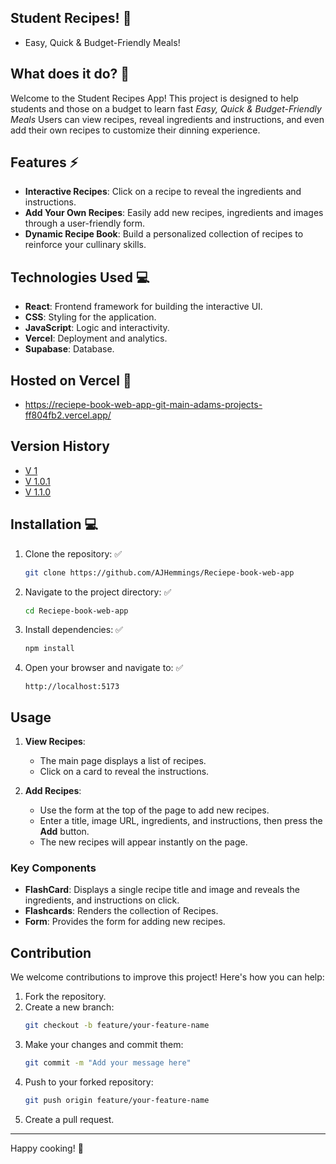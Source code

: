 ## Student Recipes! 🍴
- Easy, Quick & Budget-Friendly Meals!

## What does it do? 📄

Welcome to the Student Recipes App! This project is designed to help students and those on a budget to learn fast *Easy, Quick & Budget-Friendly Meals* Users can view recipes, reveal ingredients and instructions, and even add their own recipes to customize their dinning experience.

## Features ⚡
- **Interactive Recipes**: Click on a recipe to reveal the ingredients and instructions.
- **Add Your Own Recipes**: Easily add new recipes, ingredients and images through a user-friendly form.
- **Dynamic Recipe Book**: Build a personalized collection of recipes to reinforce your cullinary skills.
  
## Technologies Used 💻

- **React**: Frontend framework for building the interactive UI.
- **CSS**: Styling for the application.
- **JavaScript**: Logic and interactivity.
- **Vercel**: Deployment and analytics.
- **Supabase**: Database.

## Hosted on Vercel 🛜
- https://reciepe-book-web-app-git-main-adams-projects-ff804fb2.vercel.app/

## Version History
- [V 1](https://docs.google.com/document/d/1iAXr8d8GiVJGw_w-mQ_rHdtpWsWzaJQgMw1SSjUm2oQ/edit?usp=sharing)
- [V 1.0.1](https://docs.google.com/document/d/1iAXr8d8GiVJGw_w-mQ_rHdtpWsWzaJQgMw1SSjUm2oQ/edit?tab=t.blqgb2gn7obc)
- [V 1.1.0](https://docs.google.com/document/d/1iAXr8d8GiVJGw_w-mQ_rHdtpWsWzaJQgMw1SSjUm2oQ/edit?tab=t.yupy5489taz)

## Installation 💻

1. Clone the repository: ✅

   ```bash
   git clone https://github.com/AJHemmings/Reciepe-book-web-app
   ```

2. Navigate to the project directory: ✅

   ```bash
   cd Reciepe-book-web-app
   
3. Install dependencies: ✅

   ```bash
   npm install
   ```
   
4. Open your browser and navigate to: ✅

   ```
   http://localhost:5173
   ```

## Usage

1. **View Recipes**:

   - The main page displays a list of recipes.
   - Click on a card to reveal the instructions.

2. **Add Recipes**:
   - Use the form at the top of the page to add new recipes.
   - Enter a title, image URL, ingredients, and instructions, then press the **Add** button.
   - The new recipes will appear instantly on the page. 

### Key Components

- **FlashCard**: Displays a single recipe title and image and reveals the ingredients, and instructions on click.
- **Flashcards**: Renders the collection of Recipes.
- **Form**: Provides the form for adding new recipes.

## Contribution

We welcome contributions to improve this project! Here's how you can help:

1. Fork the repository.
2. Create a new branch:
   ```bash
   git checkout -b feature/your-feature-name
   ```
3. Make your changes and commit them:
   ```bash
   git commit -m "Add your message here"
   ```
4. Push to your forked repository:
   ```bash
   git push origin feature/your-feature-name
   ```
5. Create a pull request.


---

Happy cooking! 🚀
